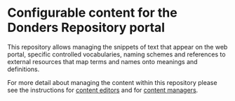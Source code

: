 # Configurable content for the Donders Repository portal

This repository allows managing the snippets of text that appear on the web portal, specific controlled vocabularies, naming schemes and references to external resources that map terms and names onto meanings and definitions.

For more detail about managing the content within this repository please see the instructions for [content editors](content_editors.md) and for [content managers](content_managers.md).
